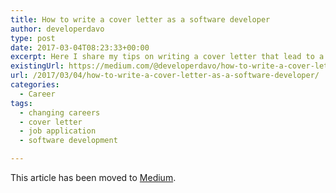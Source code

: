 ```yaml
---
title: How to write a cover letter as a software developer
author: developerdavo
type: post
date: 2017-03-04T08:23:33+00:00
excerpt: Here I share my tips on writing a cover letter that lead to a job offer! Cover letter included.
existingUrl: https://medium.com/@developerdavo/how-to-write-a-cover-letter-as-a-software-developer-cover-letter-and-cv-included-2190e0d23e97
url: /2017/03/04/how-to-write-a-cover-letter-as-a-software-developer/
categories:
  - Career
tags:
  - changing careers
  - cover letter
  - job application
  - software development

---
```

This article has been moved to [Medium](https://medium.com/@developerdavo/how-to-write-a-cover-letter-as-a-software-developer-cover-letter-and-cv-included-2190e0d23e97).

